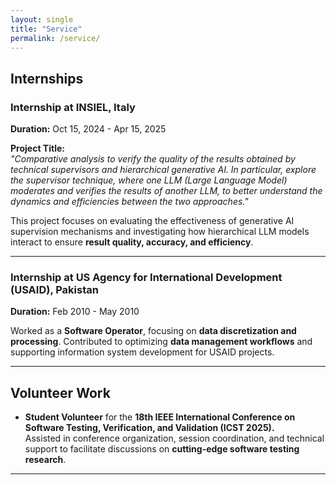 ```yaml
---
layout: single
title: "Service"
permalink: /service/
---
```


## **Internships**

### **Internship at INSIEL, Italy**  
**Duration:** Oct 15, 2024 - Apr 15, 2025  

**Project Title:**  
*"Comparative analysis to verify the quality of the results obtained by technical supervisors and hierarchical generative AI. In particular, explore the supervisor technique, where one LLM (Large Language Model) moderates and verifies the results of another LLM, to better understand the dynamics and efficiencies between the two approaches."*  

This project focuses on evaluating the effectiveness of generative AI supervision mechanisms and investigating how hierarchical LLM models interact to ensure **result quality, accuracy, and efficiency**.

---

### **Internship at US Agency for International Development (USAID), Pakistan**  
**Duration:** Feb 2010 - May 2010  

Worked as a **Software Operator**, focusing on **data discretization and processing**. Contributed to optimizing **data management workflows** and supporting information system development for USAID projects.

---

## **Volunteer Work**
- **Student Volunteer** for the **18th IEEE International Conference on Software Testing, Verification, and Validation (ICST 2025).**  
  Assisted in conference organization, session coordination, and technical support to facilitate discussions on **cutting-edge software testing research**.

--- 
